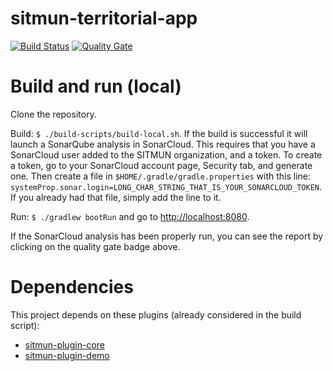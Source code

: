 # sitmun-territorial-app
[![Build Status](https://api.travis-ci.org/sitmun/sitmun-territorial-app.svg?branch=master)](https://travis-ci.org/sitmun/sitmun-territorial-app)
[![Quality Gate](https://sonarcloud.io/api/badges/gate?key=sitmun-territorial-app)](https://sonarcloud.io/dashboard?id=sitmun-territorial-app)

# Build and run (local)
Clone the repository.

Build: `$ ./build-scripts/build-local.sh`. If the build is successful it will launch a SonarQube analysis in SonarCloud. This requires that you have a SonarCloud user added to the SITMUN organization, and a token. To create a token, go to your SonarCloud account page, Security tab, and generate one. Then create a file in `$HOME/.gradle/gradle.properties` with this line: `systemProp.sonar.login=LONG_CHAR_STRING_THAT_IS_YOUR_SONARCLOUD_TOKEN`. If you already had that file, simply add the line to it.

Run: `$ ./gradlew bootRun` and go to <http://localhost:8080>.

If the SonarCloud analysis has been properly run, you can see the report by clicking on the quality gate badge above.

# Dependencies
This project depends on these plugins (already considered in the build script):
- [sitmun-plugin-core](https://github.com/sitmun/sitmun-plugin-core)
- [sitmun-plugin-demo](https://github.com/sitmun/sitmun-plugin-demo)